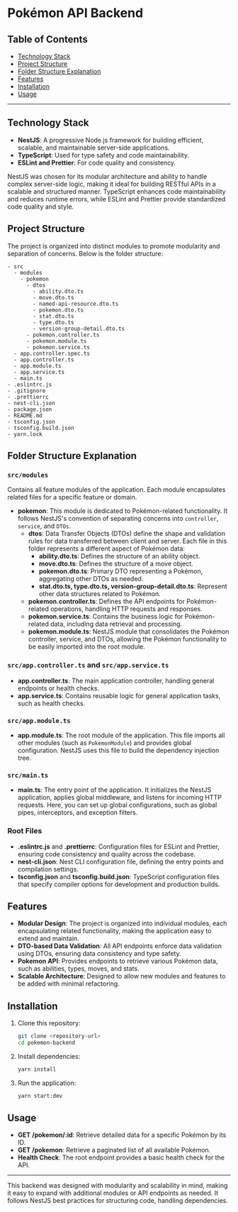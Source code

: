 # Pokémon API Backend


## Table of Contents
- [Technology Stack](#technology-stack)
- [Project Structure](#project-structure)
- [Folder Structure Explanation](#folder-structure-explanation)
- [Features](#features)
- [Installation](#installation)
- [Usage](#usage)

---

## Technology Stack

- **NestJS**: A progressive Node.js framework for building efficient, scalable, and maintainable server-side applications.
- **TypeScript**: Used for type safety and code maintainability.
- **ESLint and Prettier**: For code quality and consistency.

NestJS was chosen for its modular architecture and ability to handle complex server-side logic, making it ideal for building RESTful APIs in a scalable and structured manner. TypeScript enhances code maintainability and reduces runtime errors, while ESLint and Prettier provide standardized code quality and style.

## Project Structure

The project is organized into distinct modules to promote modularity and separation of concerns. Below is the folder structure:

```plaintext
- src
  - modules
    - pokemon
      - dtos
        - ability.dto.ts
        - move.dto.ts
        - named-api-resource.dto.ts
        - pokemon.dto.ts
        - stat.dto.ts
        - type.dto.ts
        - version-group-detail.dto.ts
      - pokemon.controller.ts
      - pokemon.module.ts
      - pokemon.service.ts
  - app.controller.spec.ts
  - app.controller.ts
  - app.module.ts
  - app.service.ts
  - main.ts
- .eslintrc.js
- .gitignore
- .prettierrc
- nest-cli.json
- package.json
- README.md
- tsconfig.json
- tsconfig.build.json
- yarn.lock
```

## Folder Structure Explanation

### `src/modules`

Contains all feature modules of the application. Each module encapsulates related files for a specific feature or domain.

- **pokemon**: This module is dedicated to Pokémon-related functionality. It follows NestJS's convention of separating concerns into `controller`, `service`, and `DTOs`.
    - **dtos**: Data Transfer Objects (DTOs) define the shape and validation rules for data transferred between client and server. Each file in this folder represents a different aspect of Pokémon data:
        - **ability.dto.ts**: Defines the structure of an ability object.
        - **move.dto.ts**: Defines the structure of a move object.
        - **pokemon.dto.ts**: Primary DTO representing a Pokémon, aggregating other DTOs as needed.
        - **stat.dto.ts, type.dto.ts, version-group-detail.dto.ts**: Represent other data structures related to Pokémon.
    - **pokemon.controller.ts**: Defines the API endpoints for Pokémon-related operations, handling HTTP requests and responses.
    - **pokemon.service.ts**: Contains the business logic for Pokémon-related data, including data retrieval and processing.
    - **pokemon.module.ts**: NestJS module that consolidates the Pokémon controller, service, and DTOs, allowing the Pokémon functionality to be easily imported into the root module.

### `src/app.controller.ts` and `src/app.service.ts`

- **app.controller.ts**: The main application controller, handling general endpoints or health checks.
- **app.service.ts**: Contains reusable logic for general application tasks, such as health checks.

### `src/app.module.ts`

- **app.module.ts**: The root module of the application. This file imports all other modules (such as `PokemonModule`) and provides global configuration. NestJS uses this file to build the dependency injection tree.

### `src/main.ts`

- **main.ts**: The entry point of the application. It initializes the NestJS application, applies global middleware, and listens for incoming HTTP requests. Here, you can set up global configurations, such as global pipes, interceptors, and exception filters.

### Root Files

- **.eslintrc.js** and **.prettierrc**: Configuration files for ESLint and Prettier, ensuring code consistency and quality across the codebase.
- **nest-cli.json**: Nest CLI configuration file, defining the entry points and compilation settings.
- **tsconfig.json** and **tsconfig.build.json**: TypeScript configuration files that specify compiler options for development and production builds.

## Features

- **Modular Design**: The project is organized into individual modules, each encapsulating related functionality, making the application easy to extend and maintain.
- **DTO-based Data Validation**: All API endpoints enforce data validation using DTOs, ensuring data consistency and type safety.
- **Pokemon API**: Provides endpoints to retrieve various Pokémon data, such as abilities, types, moves, and stats.
- **Scalable Architecture**: Designed to allow new modules and features to be added with minimal refactoring.

## Installation

1. Clone this repository:
   ```bash
   git clone <repository-url>
   cd pokemon-backend
   ```

2. Install dependencies:
   ```bash
   yarn install
   ```

3. Run the application:
   ```bash
   yarn start:dev
   ```

## Usage

- **GET /pokemon/:id**: Retrieve detailed data for a specific Pokémon by its ID.
- **GET /pokemon**: Retrieve a paginated list of all available Pokémon.
- **Health Check**: The root endpoint provides a basic health check for the API.

---

This backend was designed with modularity and scalability in mind, making it easy to expand with additional modules or API endpoints as needed. It follows NestJS best practices for structuring code, handling dependencies.